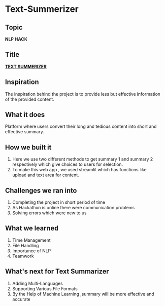 # Text-Summerizer

## Topic
**NLP HACK**

## Title
[**TEXT SUMMERIZER**](https://youtu.be/81WcjvZZEdc)

## Inspiration
The inspiration behind the project is to provide less but effective information of the provided content.

## What it does
Platform where users convert their long and tedious content into short and effective summary.

## How we built it
1. Here we use two different methods to get summary 1 and summary 2 respectively which give choices 
    to users for selection.
2. To make this web app , we used streamlit  which has functions like upload and text area for content.  
 
## Challenges we ran into
1. Completing the project in short period of time
2. As Hackathon is online there were communication problems 
3. Solving errors which were new to us

## What we learned
1. Time Management
2. File Handling
3. Importance of NLP
4. Teamwork

## What's next for Text Summarizer
1.  Adding Multi-Languages
2. Supporting Various File Formats
3. By the Help of Machine Learning ,summary will be more effective and accurate

